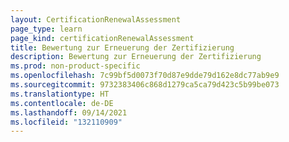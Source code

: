 ```yaml
---
layout: CertificationRenewalAssessment
page_type: learn
page_kind: certificationRenewalAssessment
title: Bewertung zur Erneuerung der Zertifizierung
description: Bewertung zur Erneuerung der Zertifizierung
ms.prod: non-product-specific
ms.openlocfilehash: 7c99bf5d0073f70d87e9dde79d162e8dc77ab9e9
ms.sourcegitcommit: 9732383406c868d1279ca5ca79d423c5b99be073
ms.translationtype: HT
ms.contentlocale: de-DE
ms.lasthandoff: 09/14/2021
ms.locfileid: "132110909"
---
```

